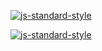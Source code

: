 [![js-standard-style](https://img.shields.io/badge/code%20style-standard-brightgreen.svg)](http://standardjs.com)

[![js-standard-style](https://cdn.rawgit.com/standard/standard/master/badge.svg)](http://standardjs.com)